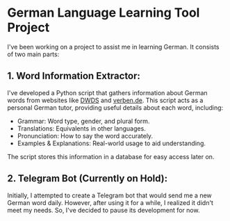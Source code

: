 # German Language Learning Tool Project

I've been working on a project to assist me in learning German. It consists of two main parts:

## **1. Word Information Extractor:**

I've developed a Python script that gathers information about German words from websites like [DWDS](https://www.dwds.de/) and [verben.de](https://www.verben.de/). This script acts as a personal German tutor, providing useful details about each word, including:

- Grammar: Word type, gender, and plural form.
- Translations: Equivalents in other languages.
- Pronunciation: How to say the word accurately.
- Examples & Explanations: Real-world usage to aid understanding.

The script stores this information in a database for easy access later on.

## **2. Telegram Bot (Currently on Hold):**

Initially, I attempted to create a Telegram bot that would send me a new German word daily. However, after using it for a while, I realized it didn't meet my needs. So, I've decided to pause its development for now.
